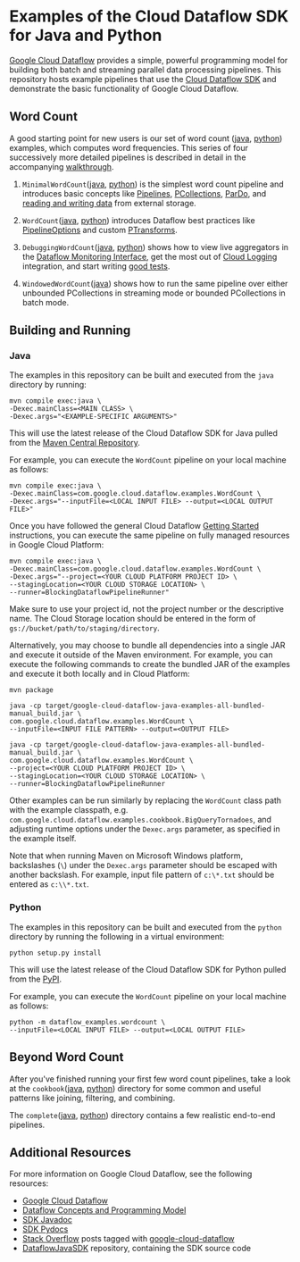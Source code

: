 # Examples of the Cloud Dataflow SDK for Java and Python

[Google Cloud Dataflow](https://cloud.google.com/dataflow/) provides a simple,
powerful programming model for building both batch and streaming parallel data
processing pipelines. This repository hosts example pipelines that use the [Cloud
Dataflow SDK](https://cloud.google.com/dataflow/model/programming-model) and demonstrate the basic functionality of Google Cloud Dataflow. 

## Word Count

A good starting point for new users is our set of
word count ([java](java/examples/src/main/java/com/google/cloud/dataflow/examples), [python](python/dataflow_examples)) examples, which computes word frequencies.  This series of four successively more detailed pipelines is described in detail in the accompanying [walkthrough](https://cloud.google.com/dataflow/examples/wordcount-example).

1. `MinimalWordCount`([java](java/examples/src/main/java/com/google/cloud/dataflow/examples/MinimalWordCount.java), [python](python/dataflow_examples/wordcount_minimal.py)) is the simplest word count pipeline and introduces basic concepts like [Pipelines](https://cloud.google.com/dataflow/model/pipelines),
[PCollections](https://cloud.google.com/dataflow/model/pcollection),
[ParDo](https://cloud.google.com/dataflow/model/par-do),
and [reading and writing data](https://cloud.google.com/dataflow/model/reading-and-writing-data) from external storage.

1. `WordCount`([java](java/examples/src/main/java/com/google/cloud/dataflow/examples/WordCount.java), [python](python/dataflow_examples/wordcount.py)) introduces Dataflow best practices like [PipelineOptions](https://cloud.google.com/dataflow/pipelines/constructing-your-pipeline#Creating) and custom [PTransforms](https://cloud.google.com/dataflow/model/composite-transforms).

1. `DebuggingWordCount`([java](java/examples/src/main/java/com/google/cloud/dataflow/examples/DebuggingWordCount.java), [python](python/dataflow_examples/wordcount_debugging.py))
shows how to view live aggregators in the [Dataflow Monitoring Interface](https://cloud.google.com/dataflow/pipelines/dataflow-monitoring-intf), get the most out of
[Cloud Logging](https://cloud.google.com/dataflow/pipelines/logging) integration, and start writing
[good tests](https://cloud.google.com/dataflow/pipelines/testing-your-pipeline).

1. `WindowedWordCount`([java](java/examples/src/main/java/com/google/cloud/dataflow/examples/WindowedWordCount.java)) shows how to run the same pipeline over either unbounded PCollections in streaming mode or bounded PCollections in batch mode.

## Building and Running

### Java

The examples in this repository can be built and executed from the `java` directory by running:

    mvn compile exec:java \
    -Dexec.mainClass=<MAIN CLASS> \
    -Dexec.args="<EXAMPLE-SPECIFIC ARGUMENTS>"

This will use the latest release of the Cloud Dataflow SDK for Java pulled from the
[Maven Central Repository](http://search.maven.org/#search%7Cga%7C1%7Cg%3A%22com.google.cloud.dataflow%22).

For example, you can execute the `WordCount` pipeline on your local machine as follows:

    mvn compile exec:java \
    -Dexec.mainClass=com.google.cloud.dataflow.examples.WordCount \
    -Dexec.args="--inputFile=<LOCAL INPUT FILE> --output=<LOCAL OUTPUT FILE>"

Once you have followed the general Cloud Dataflow
[Getting Started](https://cloud.google.com/dataflow/getting-started) instructions, you can execute
the same pipeline on fully managed resources in Google Cloud Platform:

    mvn compile exec:java \
    -Dexec.mainClass=com.google.cloud.dataflow.examples.WordCount \
    -Dexec.args="--project=<YOUR CLOUD PLATFORM PROJECT ID> \
    --stagingLocation=<YOUR CLOUD STORAGE LOCATION> \
    --runner=BlockingDataflowPipelineRunner"

Make sure to use your project id, not the project number or the descriptive name.
The Cloud Storage location should be entered in the form of
`gs://bucket/path/to/staging/directory`. 

Alternatively, you may choose to bundle all dependencies into a single JAR and
execute it outside of the Maven environment. For example, you can execute the
following commands to create the
bundled JAR of the examples and execute it both locally and in Cloud
Platform:

    mvn package

    java -cp target/google-cloud-dataflow-java-examples-all-bundled-manual_build.jar \
    com.google.cloud.dataflow.examples.WordCount \
    --inputFile=<INPUT FILE PATTERN> --output=<OUTPUT FILE>

    java -cp target/google-cloud-dataflow-java-examples-all-bundled-manual_build.jar \
    com.google.cloud.dataflow.examples.WordCount \
    --project=<YOUR CLOUD PLATFORM PROJECT ID> \
    --stagingLocation=<YOUR CLOUD STORAGE LOCATION> \
    --runner=BlockingDataflowPipelineRunner

Other examples can be run similarly by replacing the `WordCount` class path with the example classpath, e.g.
`com.google.cloud.dataflow.examples.cookbook.BigQueryTornadoes`,
and adjusting runtime options under the `Dexec.args` parameter, as specified in
the example itself. 

Note that when running Maven on Microsoft Windows platform, backslashes (`\`)
under the `Dexec.args` parameter should be escaped with another backslash. For
example, input file pattern of `c:\*.txt` should be entered as `c:\\*.txt`.

### Python

The examples in this repository can be built and executed from the `python`
directory by running the following in a virtual environment:

    python setup.py install

This will use the latest release of the Cloud Dataflow SDK for Python pulled from the
[PyPI](https://pypi.python.org/pypi/google-cloud-dataflow).

For example, you can execute the `WordCount` pipeline on your local machine as follows:

    python -m dataflow_examples.wordcount \
    --inputFile=<LOCAL INPUT FILE> --output=<LOCAL OUTPUT FILE>

## Beyond Word Count

After you've finished running your first few word count pipelines, take a look at the `cookbook`([java](java/examples/src/main/java/com/google/cloud/dataflow/examples/cookbook), [python](python/dataflow_examples/cookbook))
directory for some common and useful patterns like joining, filtering, and combining.

The `complete`([java](java/examples/src/main/java/com/google/cloud/dataflow/examples/complete), [python](python/dataflow_examples/complete))
directory contains a few realistic end-to-end pipelines.

## Additional Resources

For more information on Google Cloud Dataflow, see the following resources:
* [Google Cloud Dataflow](https://cloud.google.com/dataflow/)
* [Dataflow Concepts and Programming Model](https://cloud.google.com/dataflow/model/programming-model)
* [SDK Javadoc](https://cloud.google.com/dataflow/java-sdk/JavaDoc/index)
* [SDK Pydocs](https://beam.apache.org/documentation/sdks/pydoc/2.0.0/)
* [Stack Overflow](http://stackoverflow.com/questions/tagged/google-cloud-dataflow)
posts tagged with [google-cloud-dataflow](http://stackoverflow.com/questions/tagged/google-cloud-dataflow)
* [DataflowJavaSDK](https://github.com/GoogleCloudPlatform/DataflowJavaSDK) repository, containing the SDK source code
